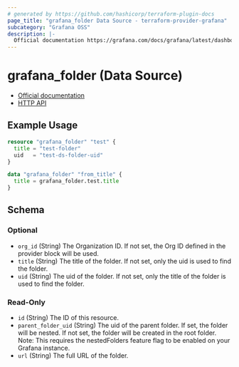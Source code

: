 ```yaml
---
# generated by https://github.com/hashicorp/terraform-plugin-docs
page_title: "grafana_folder Data Source - terraform-provider-grafana"
subcategory: "Grafana OSS"
description: |-
  Official documentation https://grafana.com/docs/grafana/latest/dashboards/manage-dashboards/HTTP API https://grafana.com/docs/grafana/latest/developers/http_api/folder/
---
```


# grafana_folder (Data Source)

* [Official documentation](https://grafana.com/docs/grafana/latest/dashboards/manage-dashboards/)
* [HTTP API](https://grafana.com/docs/grafana/latest/developers/http_api/folder/)

## Example Usage

```terraform
resource "grafana_folder" "test" {
  title = "test-folder"
  uid   = "test-ds-folder-uid"
}

data "grafana_folder" "from_title" {
  title = grafana_folder.test.title
}
```

<!-- schema generated by tfplugindocs -->
## Schema

### Optional

- `org_id` (String) The Organization ID. If not set, the Org ID defined in the provider block will be used.
- `title` (String) The title of the folder. If not set, only the uid is used to find the folder.
- `uid` (String) The uid of the folder. If not set, only the title of the folder is used to find the folder.

### Read-Only

- `id` (String) The ID of this resource.
- `parent_folder_uid` (String) The uid of the parent folder. If set, the folder will be nested. If not set, the folder will be created in the root folder. Note: This requires the nestedFolders feature flag to be enabled on your Grafana instance.
- `url` (String) The full URL of the folder.
